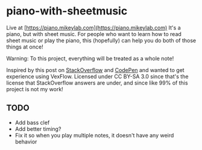 # piano-with-sheetmusic

Live at [https://piano.mikeylab.com](https://piano.mikeylab.com)
It's a piano, but with sheet music.
For people who want to learn how to read sheet music or play the piano, this (hopefully) can help you do both of those things at once!

Warning: To this project, everything will be treated as a whole note!

Inspired by this post on [StackOverflow](https://stackoverflow.com/a/50105166) and [CodePen](https://codepen.io/gschier/pen/VKgyaY) and wanted to get experience using VexFlow. Licensed under CC BY-SA 3.0 since that's the license that StackOverflow answers are under, and since like 99% of this project is not my work!

## TODO

- Add bass clef
- Add better timing?
- Fix it so when you play multiple notes, it doesn't have any weird behavior
